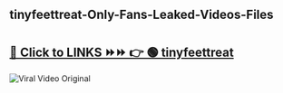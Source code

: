 
 ## tinyfeettreat-Only-Fans-Leaked-Videos-Files

# <h2><a href="https://mediaupload.pro?tinyfeettreat">🔗 Click to LINKS ⏩⏩ 👉 🟢 tinyfeettreat </a></h2>

<a href="https://mediaupload.pro?tinyfeettreat" rel="nofollow" data-target="animated-image.originalLink"><img src="https://i.ibb.co.com/xMMVF88/686577567.gif" alt="Viral Video Original" style="max-width: 100%; display: inline-block;" data-target="animated-image.originalImage"></a>